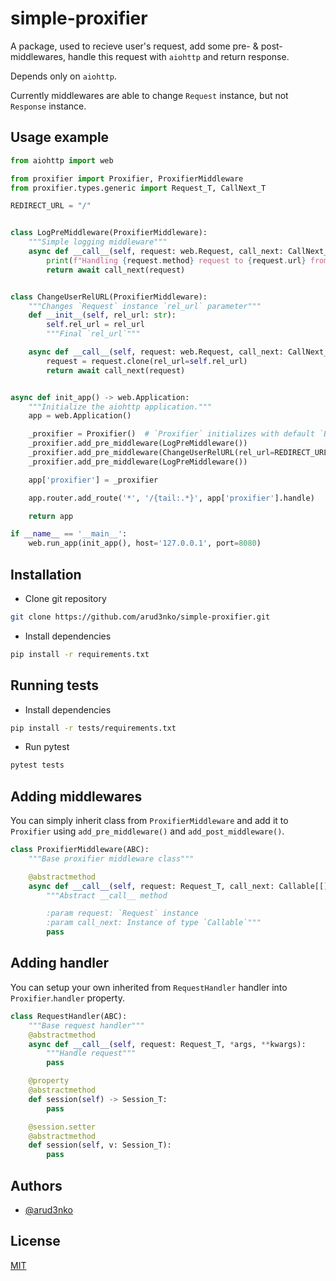 # simple-proxifier

A package, used to recieve user's request, add some pre- & post-middlewares, handle this request with `aiohttp` and return response.

Depends only on `aiohttp`.

Currently middlewares are able to change `Request` instance, but not `Response` instance.


## Usage example

```python
from aiohttp import web

from proxifier import Proxifier, ProxifierMiddleware
from proxifier.types.generic import Request_T, CallNext_T

REDIRECT_URL = "/"


class LogPreMiddleware(ProxifierMiddleware):
    """Simple logging middleware"""
    async def __call__(self, request: web.Request, call_next: CallNext_T) -> Request_T:
        print(f"Handling {request.method} request to {request.url} from {request.remote}")
        return await call_next(request)


class ChangeUserRelURL(ProxifierMiddleware):
    """Changes `Request` instance `rel_url` parameter"""
    def __init__(self, rel_url: str):
        self.rel_url = rel_url
        """Final `rel_url`"""

    async def __call__(self, request: web.Request, call_next: CallNext_T) -> Request_T:
        request = request.clone(rel_url=self.rel_url)
        return await call_next(request)


async def init_app() -> web.Application:
    """Initialize the aiohttp application."""
    app = web.Application()

    _proxifier = Proxifier()  # `Proxifier` initializes with default `BasicAsyncHandler` handler
    _proxifier.add_pre_middleware(LogPreMiddleware())
    _proxifier.add_pre_middleware(ChangeUserRelURL(rel_url=REDIRECT_URL))
    _proxifier.add_pre_middleware(LogPreMiddleware())

    app['proxifier'] = _proxifier

    app.router.add_route('*', '/{tail:.*}', app['proxifier'].handle)

    return app

if __name__ == '__main__':
    web.run_app(init_app(), host='127.0.0.1', port=8080)

```

## Installation

- Clone git repository
```bash
git clone https://github.com/arud3nko/simple-proxifier.git
```
- Install dependencies
```bash
pip install -r requirements.txt
```

## Running tests
- Install dependencies
```bash
pip install -r tests/requirements.txt
```
- Run pytest
```bash
pytest tests
```

## Adding middlewares

You can simply inherit class from `ProxifierMiddleware` and add it to `Proxifier` using `add_pre_middleware()` and `add_post_middleware()`.

```python
class ProxifierMiddleware(ABC):
    """Base proxifier middleware class"""

    @abstractmethod
    async def __call__(self, request: Request_T, call_next: Callable[[], Coroutine[..., Request_T, ...]]):
        """Abstract __call__ method

        :param request: `Request` instance
        :param call_next: Instance of type `Callable`"""
        pass
```

## Adding handler

You can setup your own inherited from `RequestHandler` handler into `Proxifier`.`handler` property.

```python
class RequestHandler(ABC):
    """Base request handler"""
    @abstractmethod
    async def __call__(self, request: Request_T, *args, **kwargs):
        """Handle request"""
        pass

    @property
    @abstractmethod
    def session(self) -> Session_T:
        pass

    @session.setter
    @abstractmethod
    def session(self, v: Session_T):
        pass

```

## Authors

- [@arud3nko](https://www.github.com/arud3nko)


## License

[MIT](https://opensource.org/license/mit/)
